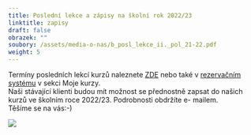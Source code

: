 ```yaml
---
title: Poslední lekce a zápisy na školní rok 2022/23
linktitle: zapisy
draft: false
obrazek: ""
soubory: /assets/media-o-nas/b_posl_lekce_ii._pol_21-22.pdf
weight: 5
---
```

Termíny posledních lekcí kurzů naleznete [ZDE](/assets/media-o-nas/b_posl_lekce_ii._pol_21-22.pdf) nebo také v [rezervačním systému](https://brezanek.webooker.eu/) v sekci Moje kurzy.\
Naši stávající klienti budou mít možnost se přednostně zapsat do našich kurzů ve školním roce 2022/23. Podrobnosti obdržíte e- mailem.\
Těšíme se na vás:-)

![](/assets/media/zapisy_22_23-72-24-in-14-3-cm-.jpg)